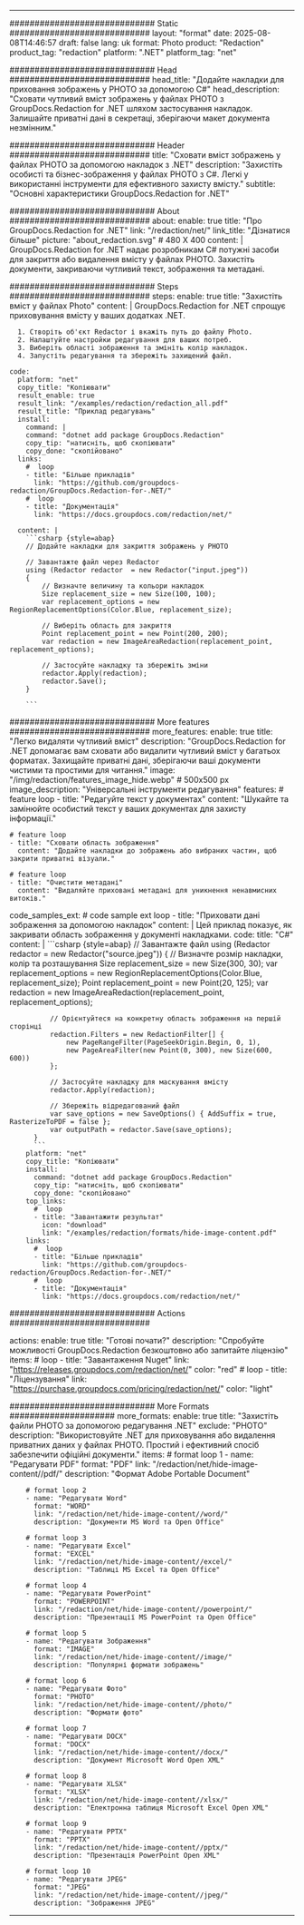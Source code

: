 
---
############################# Static ############################
layout: "format"
date:  2025-08-08T14:46:57
draft: false
lang: uk
format: Photo
product: "Redaction"
product_tag: "redaction"
platform: ".NET"
platform_tag: "net"

############################# Head ############################
head_title: "Додайте накладки для приховання зображень у PHOTO за допомогою C#"
head_description: "Сховати чутливий вміст зображень у файлах PHOTO з GroupDocs.Redaction for .NET шляхом застосування накладок. Залишайте приватні дані в секретаці, зберігаючи макет документа незмінним."

############################# Header ############################
title: "Сховати вміст зображень у файлах PHOTO за допомогою накладок з .NET" 
description: "Захистіть особисті та бізнес-зображення у файлах PHOTO з C#. Легкі у використанні інструменти для ефективного захисту вмісту."
subtitle: "Основні характеристики GroupDocs.Redaction for .NET" 

############################# About ############################
about:
    enable: true
    title: "Про GroupDocs.Redaction for .NET"
    link: "/redaction/net/"
    link_title: "Дізнатися більше"
    picture: "about_redaction.svg" # 480 X 400
    content: |
       GroupDocs.Redaction for .NET надає розробникам C# потужні засоби для закриття або видалення вмісту у файлах PHOTO. Захистіть документи, закриваючи чутливий текст, зображення та метадані.

############################# Steps ############################
steps:
    enable: true
    title: "Захистіть вміст у файлах Photo"
    content: |
      GroupDocs.Redaction for .NET спрощує приховування вмісту у ваших додатках .NET.
      
      1. Створіть об'єкт Redactor і вкажіть путь до файлу Photo.
      2. Налаштуйте настройки редагування для ваших потреб.
      3. Виберіть області зображення та змініть колір накладок.
      4. Запустіть редагування та збережіть захищений файл.
   
    code:
      platform: "net"
      copy_title: "Копіювати"
      result_enable: true
      result_link: "/examples/redaction/redaction_all.pdf"
      result_title: "Приклад редагувань"
      install:
        command: |
        command: "dotnet add package GroupDocs.Redaction"
        copy_tip: "натисніть, щоб скопіювати"
        copy_done: "скопійовано"
      links:
        #  loop
        - title: "Більше прикладів"
          link: "https://github.com/groupdocs-redaction/GroupDocs.Redaction-for-.NET/"
        #  loop
        - title: "Документація"
          link: "https://docs.groupdocs.com/redaction/net/"
          
      content: |
        ```csharp {style=abap}
        // Додайте накладки для закриття зображень у PHOTO

        // Завантажте файл через Redactor
        using (Redactor redactor  = new Redactor("input.jpeg"))
        {
            // Визначте величину та кольори накладок
            Size replacement_size = new Size(100, 100);
            var replacement_options = new RegionReplacementOptions(Color.Blue, replacement_size);

            // Виберіть область для закриття
            Point replacement_point = new Point(200, 200);
            var redaction = new ImageAreaRedaction(replacement_point, replacement_options);
            
            // Застосуйте накладку та збережіть зміни
            redactor.Apply(redaction);
            redactor.Save();
        }
        
        ```            


############################# More features ############################
more_features:
  enable: true
  title: "Легко видаляти чутливий вміст"
  description: "GroupDocs.Redaction for .NET допомагає вам сховати або видалити чутливий вміст у багатьох форматах. Захищайте приватні дані, зберігаючи ваші документи чистими та простими для читання."
  image: "/img/redaction/features_image_hide.webp" # 500x500 px
  image_description: "Універсальні інструменти редагування"
  features:
    # feature loop
    - title: "Редагуйте текст у документах"
      content: "Шукайте та замінюйте особистий текст у ваших документах для захисту інформації."

    # feature loop
    - title: "Сховати область зображення"
      content: "Додайте накладки до зображень або вибраних частин, щоб закрити приватні візуали."

    # feature loop
    - title: "Очистити метадані"
      content: "Видаляйте приховані метадані для уникнення ненавмисних витоків."
      
  code_samples_ext:
    # code sample ext loop
    - title: "Приховати дані зображення за допомогою накладок"
      content: |
        Цей приклад показує, як закривати область зображення у документі накладками.
      code:
        title: "C#"
        content: |
          ```csharp {style=abap}
          //  Завантажте файл
          using (Redactor redactor  = new Redactor("source.jpeg"))
          {
              // Визначте розмір накладки, колір та розташування
              Size replacement_size = new Size(300, 30);
              var replacement_options = new RegionReplacementOptions(Color.Blue, replacement_size);
              Point replacement_point = new Point(20, 125);
              var redaction = new ImageAreaRedaction(replacement_point, replacement_options);
 
              // Орієнтуйтеся на конкретну область зображення на першій сторінці
              redaction.Filters = new RedactionFilter[] {
                  new PageRangeFilter(PageSeekOrigin.Begin, 0, 1),
                  new PageAreaFilter(new Point(0, 300), new Size(600, 600))
              };

              // Застосуйте накладку для маскування вмісту
              redactor.Apply(redaction);

              // Збережіть відредагований файл
              var save_options = new SaveOptions() { AddSuffix = true, RasterizeToPDF = false };
              var outputPath = redactor.Save(save_options);
          }
          ```
        platform: "net"
        copy_title: "Копіювати"
        install:
          command: "dotnet add package GroupDocs.Redaction"
          copy_tip: "натисніть, щоб скопіювати"
          copy_done: "скопійовано"
        top_links:
          #  loop
          - title: "Завантажити результат"
            icon: "download"
            link: "/examples/redaction/formats/hide-image-content.pdf"
        links:
          #  loop
          - title: "Більше прикладів"
            link: "https://github.com/groupdocs-redaction/GroupDocs.Redaction-for-.NET/"
          #  loop
          - title: "Документація"
            link: "https://docs.groupdocs.com/redaction/net/"


############################# Actions ############################

actions:
  enable: true
  title: "Готові почати?"
  description: "Спробуйте можливості GroupDocs.Redaction безкоштовно або запитайте ліцензію"
  items:
    #  loop
    - title: "Завантаження Nuget"
      link: "https://releases.groupdocs.com/redaction/net/"
      color: "red"
        #  loop
    - title: "Ліцензування"
      link: "https://purchase.groupdocs.com/pricing/redaction/net/"
      color: "light"


############################# More Formats #####################
more_formats:
    enable: true
    title: "Захистіть файли PHOTO за допомогою редагування .NET"
    exclude: "PHOTO"
    description: "Використовуйте .NET для приховування або видалення приватних даних у файлах PHOTO. Простий і ефективний спосіб забезпечити офіційні документи."
    items: 
        # format loop 1
        - name: "Редагувати PDF"
          format: "PDF"
          link: "/redaction/net/hide-image-content//pdf/"
          description: "Формат Adobe Portable Document"

        # format loop 2
        - name: "Редагувати Word"
          format: "WORD"
          link: "/redaction/net/hide-image-content//word/"
          description: "Документи MS Word та Open Office"
          
        # format loop 3
        - name: "Редагувати Excel"
          format: "EXCEL"
          link: "/redaction/net/hide-image-content//excel/"
          description: "Таблиці MS Excel та Open Office"

        # format loop 4
        - name: "Редагувати PowerPoint"
          format: "POWERPOINT"
          link: "/redaction/net/hide-image-content//powerpoint/"
          description: "Презентації MS PowerPoint та Open Office"

        # format loop 5
        - name: "Редагувати Зображення"
          format: "IMAGE"
          link: "/redaction/net/hide-image-content//image/"
          description: "Популярні формати зображень"

        # format loop 6
        - name: "Редагувати Фото"
          format: "PHOTO"
          link: "/redaction/net/hide-image-content//photo/"
          description: "Формати фото"

        # format loop 7
        - name: "Редагувати DOCX"
          format: "DOCX"
          link: "/redaction/net/hide-image-content//docx/"
          description: "Документ Microsoft Word Open XML"
          
        # format loop 8
        - name: "Редагувати XLSX"
          format: "XLSX"
          link: "/redaction/net/hide-image-content//xlsx/"
          description: "Електронна таблиця Microsoft Excel Open XML"
          
        # format loop 9
        - name: "Редагувати PPTX"
          format: "PPTX"
          link: "/redaction/net/hide-image-content//pptx/"
          description: "Презентація PowerPoint Open XML"

        # format loop 10
        - name: "Редагувати JPEG"
          format: "JPEG"
          link: "/redaction/net/hide-image-content//jpeg/"
          description: "Зображення JPEG"


---